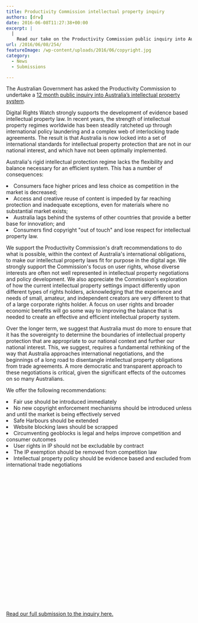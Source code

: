 ```yaml
---
title: Productivity Commission intellectual property inquiry
authors: [drw]
date: 2016-06-08T11:27:38+00:00
excerpt: |
  |
    Read our take on the Productivity Commission public inquiry into Australia's intellectual property system.
url: /2016/06/08/254/
featureImage: /wp-content/uploads/2016/06/copyright.jpg
category:
  - News
  - Submissions

---
```

<p class="p1">
  The Australian Government has asked the Productivity Commission to undertake a <a href="http://www.pc.gov.au/inquiries/current/intellectual-property#report">12 month public inquiry into Australia&#8217;s intellectual property system</a>.
</p>

<p class="p1">
  Digital Rights Watch strongly supports the development of evidence based intellectual property law. In recent years, the strength of intellectual property regimes worldwide has been steadily ratcheted up through international policy laundering and a complex web of interlocking trade agreements. The result is that Australia is now locked into a set of international standards for intellectual property protection that are not in our national interest, and which have not been optimally implemented.
</p>

<p class="p1">
  Australia's rigid intellectual protection regime lacks the flexibility and balance necessary for an efficient system. This has a number of consequences:
</p>

<li class="p1">
  Consumers face higher prices and less choice as competition in the market is decreased;
</li>
<li class="p1">
  Access and creative reuse of content is impeded by far reaching protection and inadequate exceptions, even for materials where no substantial market exists;
</li>
<li class="p1">
  Australia lags behind the systems of other countries that provide a better base for innovation; and
</li>
<li class="p1">
  Consumers find copyright "out of touch" and lose respect for intellectual property law.
</li>

<p class="p1">
  We support the Productivity Commission's draft recommendations to do what is possible, within the context of Australia's international obligations, to make our intellectual property laws fit for purpose in the digital age. We strongly support the Commission's focus on user rights, whose diverse interests are often not well represented in intellectual property negotiations and policy development. We also appreciate the Commission's exploration of how the current intellectual property settings impact differently upon different types of rights holders, acknowledging that the experience and needs of small, amateur, and independent creators are very different to that of a large corporate rights holder. A focus on user rights and broader economic benefits will go some way to improving the balance that is needed to create an effective and efficient intellectual property system.
</p>

<p class="p1">
  Over the longer term, we suggest that Australia must do more to ensure that it has the sovereignty to determine the boundaries of intellectual property protection that are appropriate to our national context and further our national interest. This, we suggest, requires a fundamental rethinking of the way that Australia approaches international negotiations, and the beginnings of a long road to disentangle intellectual property obligations from trade agreements. A more democratic and transparent approach to these negotiations is critical, given the significant effects of the outcomes on so many Australians.
</p>

<p class="p1">
  We offer the following recommendations:
</p>

<li class="p1">
  Fair use should be introduced immediately
</li>
<li class="p1">
  No new copyright enforcement mechanisms should be introduced unless and until the market is being effectively served
</li>
<li class="p1">
  Safe Harbours should be extended
</li>
<li class="p1">
  Website blocking laws should be scrapped
</li>
<li class="p1">
  Circumventing geoblocks is legal and helps improve competition and consumer outcomes
</li>
<li class="p1">
  User rights in IP should not be excludable by contract
</li>
<li class="p1">
  The IP exemption should be removed from competition law
</li>
<li class="p1">
  Intellectual property policy should be evidence based and excluded from international trade negotiations
</li>

<div data-configid="29076025/47068601" style="width:100%; height:372px;" class="issuuembed">
</div>



[Read our full submission to the inquiry here.][1]

 [1]: /wp-content/uploads/2016/06/PC-IP-June-2016.pdf
